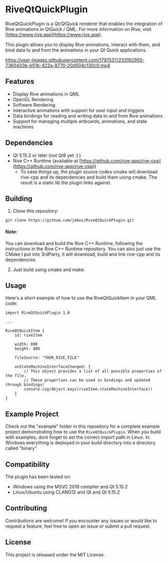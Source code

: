 # RiveQtQuickPlugin

RiveQtQuickPlugin is a Qt/QtQuick renderer that enables the integration of Rive animations in QtQuick / QML. 
For more information on Rive, visit [https://www.rive.app](https://www.rive.app).

This plugin allows you to display Rive animations, interact with them, and bind data to and from the animations in your Qt Quick applications.

https://user-images.githubusercontent.com/1797537/233192955-7360403b-b51b-422a-8770-20d504c130c0.mp4


## Features

- Display Rive animations in QML
- OpenGL Rendering
- Software Rendering
- Interactive animations with support for user input and triggers
- Data bindings for reading and writing data to and from Rive animations
- Support for managing multiple artboards, animations, and state machines

## Dependencies

- Qt 5.15.2 or later (not Qt6 yet :( )
- Rive C++ Runtime (available at [https://github.com/rive-app/rive-cpp](https://github.com/rive-app/rive-cpp))
  * To ease things up, the plugin source codes cmake will download rive-cpp and its dependencies and build them using cmake. The result is a static lib the plugin links against. 
    
## Building

1. Clone this repository:

```
git clone https://github.com/jebos/RiveQtQuickPlugin.git
```

#### Note:
  You can download and build the Rive C++ Runtime, following the instructions in the Rive C++ Runtime repository.
  You can also just use the CMake I put into 3rdParty, it will download, build and link rive-cpp and its dependencies

2. Just build using cmake and make.

## Usage

Here's a short example of how to use the RiveQtQuickItem in your QML code:

```
import RiveQtQuickPlugin 1.0

...

RiveQtQuickItem {
    id: riveItem

    width: 800
    height: 800

    fileSource: "YOUR_RIVE_FILE"

    onStateMachineInterfaceChanged: {
        // This object provides a list of all possible properties of the file.
        // These properties can be used in bindings and updated through bindings!
        console.log(Object.keys(riveItem.stateMachineInterface))
    }
}

```

## Example Project

Check out the "example" folder in this repository for a complete example project demonstrating how to use the `RiveQtQuickPlugin`.
When you build with examples, dont forget to set the correct import path in Linux.
In Windows everything is deployed in your build directory into a directory called "binary"

## Compatibility

The plugin has been tested on:
 * Windows using the MSVC 2019 compiler and Qt 5.15.2
 * Linux/Ubuntu using CLANG12 and Qt and Qt 5.15.2

## Contributing

Contributions are welcome! If you encounter any issues or would like to request a feature, feel free to open an issue or submit a pull request.

## License

This project is released under the MIT License.
